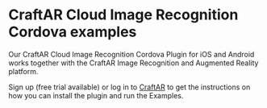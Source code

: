# CraftAR Cloud Image Recognition Cordova examples #

Our CraftAR Cloud Image Recognition Cordova Plugin for iOS and Android works together with the CraftAR Image Recognition and Augmented Reality platform. 

Sign up (free trial available) or log in to [CraftAR](http://central.catchoom.com/run-examples-craftar-cir-cordova-plugin) to get the instructions on how you can install the plugin and run the Examples.
